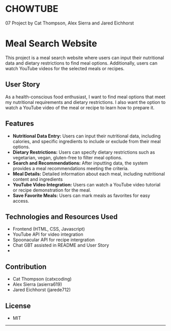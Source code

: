 # CHOWTUBE
07 Project by Cat Thompson, Alex Sierra and Jared Eichhorst

# Meal Search Website

This project is a meal search website where users can input their nutritional data and dietary restrictions to find meal options. Additionally, users can watch YouTube videos for the selected meals or recipes.

## User Story

As a health-conscious food enthusiast, I want to find meal options that meet my nutritional requirements and dietary restrictions. I also want the option to watch a YouTube video of the meal or recipe to learn how to prepare it.

## Features

- **Nutritional Data Entry:** Users can input their nutritional data, including calories, and specific ingredients to include or exclude from their meal options.
- **Dietary Restrictions:** Users can specify dietary restrictions such as vegetarian, vegan, gluten-free to filter meal options.
- **Search and Recommendations:** After inputting data, the system provides a meal recommendations meeting the criteria.
- **Meal Details:** Detailed information about each meal, including nutritional content and ingredients
- **YouTube Video Integration:** Users can watch a YouTube video tutorial or recipe demonstration for the meal.
- **Save Favorite Meals:** Users can mark meals as favorites for easy access.


## Technologies and Resources Used
- Frontend (HTML, CSS, Javascript)
- YouTube API for video integration
- Spoonacular API for recipe intergration
- Chat GBT assisted in README and User Story
- 

## Contribution
- Cat Thompson (catxcoding)
- Alex Sierra (asierra619)
- Jared Eichhorst (jarede712)

## License
- MIT 



---


